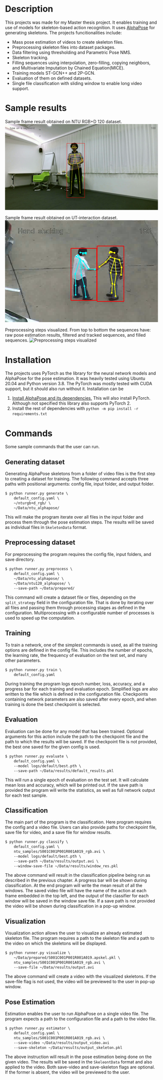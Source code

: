 # Description
This projects was made for my Master thesis project.
It enables training and use of models for skeleton-based action recognition.
It uses [AlphaPose](https://github.com/MVIG-SJTU/AlphaPose) for generating skeletons.
The projects funcitionalities include:
- Mass pose estimation of videos to create skeleton files.
- Preprocessing skeleton files into dataset packages.
- Data filtering using thresholding and Parametric Pose NMS.
- Skeleton tracking.
- Filling sequences using interpolation, zero-filling, copying neighbors, and Multivariate Imputation by Chained Equation(MICE).
- Training models ST-GCN++ and 2P-GCN.
- Evaluation of them on defined datasets.
- Single file classification with sliding window to enable long video support.

# Sample results

Sample frame result obtained on NTU RGB+D 120 dataset.
<img alt="Type on keyboard action detected on NTU RGB+D 120 dataset" src="/.docs/images/sample.1.png" title="Sample 1"/>

Sample frame result obtained on UT-interaction dataset.
<img alt="Hand shaking action detected on UT-interaction dataset" src="/.docs/images/sample.2.png" title="Sample 2"/>

Preprocessing steps visualized. From top to bottom the sequences have: raw pose estimation results, filtered and tracked sequences, and filled sequences.
<img alt="Preprocessing steps visualized" src="/.docs/images/skeleton_prep.1.png" title="Preprocessing"/>

# Installation
The projects uses PyTorch as the library for the neural network models and AlphaPose for the pose estimation.
It was heavily tested using Ubuntu 20.04 and Python version 3.8.
The PyTorch was mostly tested with CUDA support, but it should also run without it.
Installation can be 
1. [Install AlphaPose and its dependencies.](https://github.com/MVIG-SJTU/AlphaPose/blob/master/docs/INSTALL.md)
This will also install PyTorch. Although not specified this library also supports PyTorch 2.
2. Install the rest of dependencies with `python -m pip install -r requirements.txt`

# Commands
Some sample commands that the user can run.

## Generating dataset
Generating AlphaPose skeletons from a folder of video files is the first step to creating a dataset for training.
The following command accepts three paths with positional arguments: config file, input folder, and output folder.
```shell
$ python runner.py generate \
    default_config.yaml \
    ~/nturgb+d_rgb/ \
    ~/Data/ntu_alphapose/
```
This will make the program iterate over all files in the input folder and process them through the pose estimation steps.
The results will be saved as individual files in `SkeletonData` format.

## Preprocessing dataset
For preprocessing the program requires the config file, input folders, and save directory.
```shell
$ python runner.py preprocess \
    default_config.yaml \
    ~/Data/ntu_alphapose/ \
    ~/Data/ntu120_alphapose/ \
    --save-path ~/Data/prepared/
```
This command will create a dataset file or files, depending on the `split_strategy` field in the configuration file.
That is done by iterating over all files and passing them through processing stages as defined in the configuration.
Multiprocessing with a configurable number of processes is used to speed up the computation.
## Training
To train a network, one of the simplest commands is used, as all the training options are defined in the config file.
This includes the number of epochs, the learning rate, the frequency of evaluation on the test set, and many other parameters.
```shell
$ python runner.py train \
    default_config.yaml
```
During training the program logs epoch number, loss, accuracy, and a progress bar for each training and evaluation epoch.
Simplified logs are also written to the file which is defined in the configuration file.
Checkpoints containing network parameters are also saved after every epoch, and when training is done the best checkpoint is selected.

## Evaluation
Evaluation can be done for any model that has been trained.
Optional arguments for this action include the path to the checkpoint file and the path to which the results will be saved.
If the checkpoint file is not provided, the best one saved for the given config is used.
```shell
$ python runner.py evaluate \
    default_config.yaml \
    --model logs/default/best.pth \
    --save-path ~/Data/results/default_results.pkl
```
This will run a single epoch of evaluation on the test set.
It will calculate mean loss and accuracy, which will be printed out.
If the save path is provided the program will write the statistics, as well as full network output for each test sample.

## Classification
The main part of the program is the classification.
Here program requires the config and a video file.
Users can also provide paths for checkpoint file, save file for video, and a save file for window results.
```shell
$ python runner.py classify \
    default_config.yaml \
    ntu_samples/S001C001P001R001A019_rgb.avi \
    --model logs/default/best.pth \
    --save-path ~/Data/results/output.avi \
    --window-save-file ~/Data/results/window_res.pkl
```
The above command will result in the classification pipeline being run as described in the previous chapter.
A progress bar will be shown during classification.
At the end program will write the mean result of all the windows.
The saved video file will have the name of the action at each frame embedded in the top left,
and the output of the classifier for each window will be saved in the window save file.
If a save path is not provided the video will be shown during classification in a pop-up window.

## Visualization
Visualization action allows the user to visualize an already estimated skeleton file.
The program requires a path to the skeleton file and a path to the video on which the skeletons will be displayed.
```shell
$ python runner.py visualize \
    ~/Data/prepared/S001C001P001R001A019.apskel.pkl \
    ntu_samples/S001C001P001R001A019_rgb.avi \
    --save-file ~/Data/results/output.avi
```
The above command will create a video with the visualized skeletons.
If the save-file flag is not used, the video will be previewed to the user in pop-up window.

## Pose Estimation
Estimation enables the user to run AlphaPose on a single video file.
The program expects a path to the configuration file and a path to the video file.
```shell
$ python runner.py estimator \
    default_config.yaml \
    ntu_samples/S001C001P001R001A019_rgb.avi \
    --save-video ~/Data/results/output_video.avi
    --save-skeleton ~/Data/results/output_skeleton.pkl
```
The above instruction will result in the pose estimation being done on the given video.
The results will be saved in the `SkeleontData` format and also applied to the video.
Both save-video and save-skeleton flags are optional.
If the former is absent, the video will be previewed to the user.